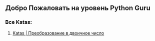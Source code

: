 ## Добро Пожаловать на уровень Python Guru


### Все Katas:

1. [Katas | Преобразование в двоичное число](https://github.com/gopjak36/pythonkata/tree/master/ru/Python%20Katas/3.%20Guru%20Python/1.%20Katas)
